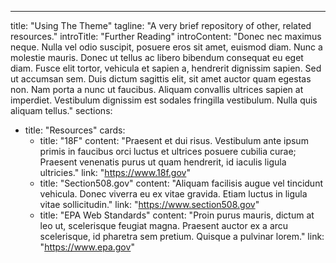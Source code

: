 ---
title: "Using The Theme"
tagline: "A very brief repository of other, related resources."
introTitle: "Further Reading"
introContent: "Donec nec maximus neque. Nulla vel odio suscipit, posuere eros sit amet, euismod diam. Nunc a molestie mauris. Donec ut tellus ac libero bibendum consequat eu eget diam. Fusce elit tortor, vehicula et sapien a, hendrerit dignissim sapien. Sed ut accumsan sem. Duis dictum sagittis elit, sit amet auctor quam egestas non. Nam porta a nunc ut faucibus. Aliquam convallis ultrices sapien at imperdiet. Vestibulum dignissim est sodales fringilla vestibulum. Nulla quis aliquam tellus."
sections:
  - title: "Resources"
    cards:
      - title: "18F"
        content: "Praesent et dui risus. Vestibulum ante ipsum primis in faucibus orci luctus et ultrices posuere cubilia curae; Praesent venenatis purus ut quam hendrerit, id iaculis ligula ultricies."
        link: "https://www.18f.gov"
      - title: "Section508.gov"
        content: "Aliquam facilisis augue vel tincidunt vehicula. Donec viverra eu ex vitae gravida. Etiam luctus in ligula vitae sollicitudin."
        link: "https://www.section508.gov"
      - title: "EPA Web Standards"
        content: "Proin purus mauris, dictum at leo ut, scelerisque feugiat magna. Praesent auctor ex a arcu scelerisque, id pharetra sem pretium. Quisque a pulvinar lorem."
        link: "https://www.epa.gov"
